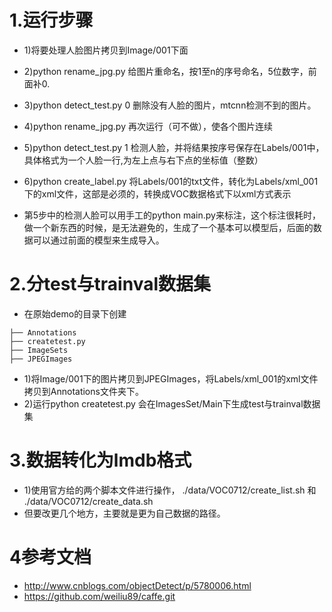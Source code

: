 # 1.运行步骤
- 1)将要处理人脸图片拷贝到Image/001下面
- 2)python rename_jpg.py 给图片重命名，按1至n的序号命名，5位数字，前面补0.
- 3)python detect_test.py 0 删除没有人脸的图片，mtcnn检测不到的图片。
- 4)python rename_jpg.py 再次运行（可不做），使各个图片连续
- 5)python detect_test.py 1 检测人脸，并将结果按序号保存在Labels/001中，具体格式为一个人脸一行,为左上点与右下点的坐标值（整数）
- 6)python create_label.py 将Labels/001的txt文件，转化为Labels/xml_001下的xml文件，这部是必须的，转换成VOC数据格式下以xml方式表示

- 第5步中的检测人脸可以用手工的python main.py来标注，这个标注很耗时，做一个新东西的时候，是无法避免的，生成了一个基本可以模型后，后面的数据可以通过前面的模型来生成导入。

# 2.分test与trainval数据集
- 在原始demo的目录下创建
```
├── Annotations
├── createtest.py
├── ImageSets
├── JPEGImages

```
- 1)将Image/001下的图片拷贝到JPEGImages，将Labels/xml_001的xml文件拷贝到Annotations文件夹下。
- 2)运行python createtest.py 会在ImagesSet/Main下生成test与trainval数据集

# 3.数据转化为lmdb格式
- 1)使用官方给的两个脚本文件进行操作， ./data/VOC0712/create_list.sh 和 ./data/VOC0712/create_data.sh
- 但要改更几个地方，主要就是更为自己数据的路径。

# 4参考文档
- http://www.cnblogs.com/objectDetect/p/5780006.html
- https://github.com/weiliu89/caffe.git

